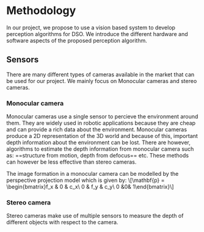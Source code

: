 # Methodology
In our project, we propose to use a vision based system to develop perception algorithms for DSO. We introduce the different hardware and software aspects of the proposed perception algorithm.
## Sensors
There are many different types of cameras available in the market that can be used for our project. We mainly focus on Monocular cameras and stereo cameras.
### Monocular camera
Monocular cameras use a single sensor to percieve the environment around them. They are widely used in robotic applications because they are cheap and can provide a rich data about the environment. Monocular cameras produce a 2D representation of the 3D world and because of this, important depth information about the environment can be lost. There are however, algorithms to estimate the depth information from monocular camera such as: ==structure from motion, depth from defocus== etc. These methods can however be less effective than stereo cameras.

The image formation in a monocular camera can be modelled by the perspective projection model which is given by:
\\[\mathbf{p} = \begin{bmatrix}f_x & 0 & c_x\\ 0 & f_y & c_y\\ 0 &0& 1\end{bmatrix}\\]

### Stereo camera
Stereo cameras make use of multiple sensors to measure the depth of different objects with respect to the camera. 
